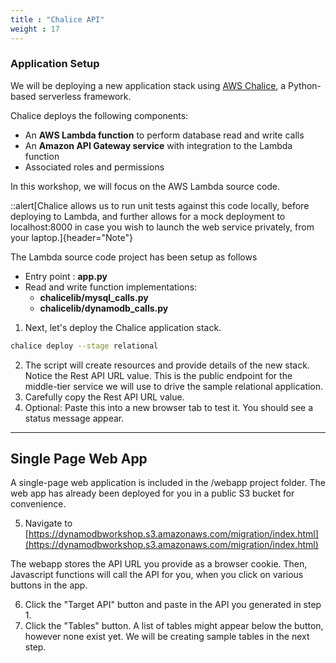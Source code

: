 ```yaml
---
title : "Chalice API"
weight : 17
---
```


### Application Setup

We will be deploying a new application stack using [AWS Chalice](https://github.com/aws/chalice),
a Python-based serverless framework. 

Chalice deploys the following components:

* An **AWS Lambda function** to perform database read and write calls
* An **Amazon API Gateway service** with integration to the Lambda function
* Associated roles and permissions

In this workshop, we will focus on the AWS Lambda source code.

::alert[Chalice allows us to run unit tests against this code locally, before deploying to Lambda, and further allows for a mock deployment to localhost:8000 in case you wish to launch the web service privately, from your laptop.]{header="Note"}

The Lambda source code project has been setup as follows
* Entry point : **app.py** 
* Read and write function implementations: 
  * **chalicelib/mysql_calls.py**
  * **chalicelib/dynamodb_calls.py**


1. Next, let's deploy the Chalice application stack.
```bash
chalice deploy --stage relational
```

2. The script will create resources and provide details of the new stack. Notice the Rest API URL value.
   This is the public endpoint for the middle-tier service we will use to drive the
   sample relational application.
3. Carefully copy the Rest API URL value.
4. Optional: Paste this into a new browser tab to test it. You should see a status message appear.

---

## Single Page Web App
A single-page web application is included in the /webapp project folder.
The web app has already been deployed for you in a public S3 bucket for convenience. 

5. Navigate to [https://dynamodbworkshop.s3.amazonaws.com/migration/index.html](https://dynamodbworkshop.s3.amazonaws.com/migration/index.html)

The webapp stores the API URL you provide as a browser cookie.
    Then, Javascript functions will call the API for you, when you click on
    various buttons in the app.

6. Click the "Target API" button and paste in the API you generated in step 1.
7. Click the "Tables" button. A list of tables might appear below the button, however none exist yet.
    We will be creating sample tables in the next step. 





